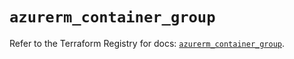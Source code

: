 # `azurerm_container_group`

Refer to the Terraform Registry for docs: [`azurerm_container_group`](https://registry.terraform.io/providers/hashicorp/azurerm/4.51.0/docs/resources/container_group).
